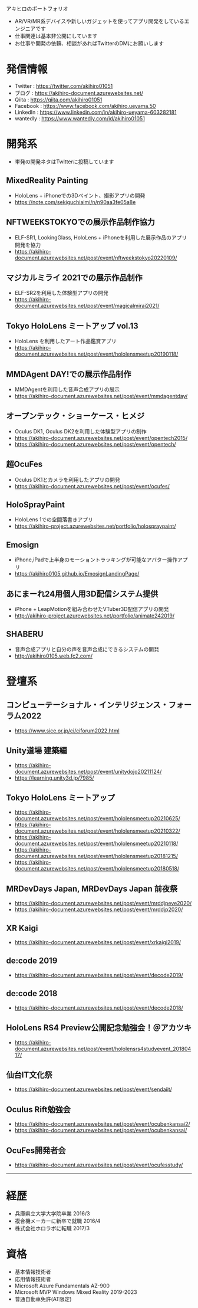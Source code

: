 アキヒロのポートフォリオ
- AR/VR/MR系デバイスや新しいガジェットを使ってアプリ開発をしているエンジニアです
- 仕事関連は基本非公開にしています
- お仕事や開発の依頼、相談があればTwitterのDMにお願いします

# 発信情報
- Twitter : https://twitter.com/akihiro01051
- ブログ : https://akihiro-document.azurewebsites.net/
- Qiita : https://qiita.com/akihiro01051
- Facebook : https://www.facebook.com/akihiro.ueyama.50
- LinkedIn : https://www.linkedin.com/in/akihiro-ueyama-603282181
- wantedly : https://www.wantedly.com/id/akihiro01051

# 開発系
- 単発の開発ネタはTwitterに投稿しています

## MixedReality Painting
- HoloLens + iPhoneでの3Dペイント、撮影アプリの開発
- https://note.com/sekiguchiaimi/n/n90aa3fe05a8e

## NFTWEEKSTOKYOでの展示作品制作協力
- ELF-SR1, LookingGlass, HoloLens + iPhoneを利用した展示作品のアプリ開発を協力
- https://akihiro-document.azurewebsites.net/post/event/nftweekstokyo20220109/

## マジカルミライ 2021での展示作品制作
- ELF-SR2を利用した体験型アプリの開発
- https://akihiro-document.azurewebsites.net/post/event/magicalmirai2021/

## Tokyo HoloLens ミートアップ vol.13
- HoloLens を利用したアート作品鑑賞アプリ
- https://akihiro-document.azurewebsites.net/post/event/hololensmeetup20190118/

## MMDAgent DAY!での展示作品制作
- MMDAgentを利用した音声合成アプリの展示
- https://akihiro-document.azurewebsites.net/post/event/mmdagentday/

## オープンテック・ショーケース・ヒメジ
- Oculus DK1, Oculus DK2を利用した体験型アプリの制作
- https://akihiro-document.azurewebsites.net/post/event/opentech2015/
- https://akihiro-document.azurewebsites.net/post/event/opentech/

## 超OcuFes
- Oculus DK1とカメラを利用したアプリの開発
- https://akihiro-document.azurewebsites.net/post/event/ocufes/

## HoloSprayPaint
- HoloLens 1での空間落書きアプリ
- https://akihiro-project.azurewebsites.net/portfolio/holospraypaint/

## Emosign
- iPhone,iPadで上半身のモーショントラッキングが可能なアバター操作アプリ
- https://akihiro0105.github.io/EmosignLandingPage/

## あにまーれ24用個人用3D配信システム提供
- iPhone + LeapMotionを組み合わせたVTuber3D配信アプリの開発
- http://akihiro-project.azurewebsites.net/portfolio/animate242019/

## SHABERU
- 音声合成アプリと自分の声を音声合成にできるシステムの開発
- http://akihiro0105.web.fc2.com/

# 登壇系

## コンピューテーショナル・インテリジェンス・フォーラム2022
- https://www.sice.or.jp/ci/ciforum2022.html

## Unity道場 建築編
- https://akihiro-document.azurewebsites.net/post/event/unitydojo20211124/
- https://learning.unity3d.jp/7985/

## Tokyo HoloLens ミートアップ
- https://akihiro-document.azurewebsites.net/post/event/hololensmeetup20210625/
- https://akihiro-document.azurewebsites.net/post/event/hololensmeetup20210322/
- https://akihiro-document.azurewebsites.net/post/event/hololensmeetup20210118/
- https://akihiro-document.azurewebsites.net/post/event/hololensmeetup20181215/
- https://akihiro-document.azurewebsites.net/post/event/hololensmeetup20180518/

## MRDevDays Japan, MRDevDays Japan 前夜祭
- https://akihiro-document.azurewebsites.net/post/event/mrddjpeve2020/
- https://akihiro-document.azurewebsites.net/post/event/mrddjp2020/

## XR Kaigi
- https://akihiro-document.azurewebsites.net/post/event/xrkaigi2019/

## de:code 2019
- https://akihiro-document.azurewebsites.net/post/event/decode2019/

## de:code 2018
- https://akihiro-document.azurewebsites.net/post/event/decode2018/

## HoloLens RS4 Preview公開記念勉強会！＠アカツキ
- https://akihiro-document.azurewebsites.net/post/event/hololensrs4studyevent_20180417/

## 仙台IT文化祭
- https://akihiro-document.azurewebsites.net/post/event/sendaiit/

## Oculus Rift勉強会
- https://akihiro-document.azurewebsites.net/post/event/ocubenkansai2/
- https://akihiro-document.azurewebsites.net/post/event/ocubenkansai/

## OcuFes開発者会
- https://akihiro-document.azurewebsites.net/post/event/ocufesstudy/

-----

# 経歴
- 兵庫県立大学大学院卒業 2016/3
- 複合機メーカーに新卒で就職 2016/4
- 株式会社ホロラボに転職 2017/3

# 資格
- 基本情報技術者
- 応用情報技術者
- Microsoft Azure Fundamentals AZ-900
- Microsoft MVP Windows Mixed Reality 2019-2023
- 普通自動車免許(AT限定)
